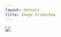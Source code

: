 ```yaml
---
layout: default
title: Image Slideshow
---
```


<!--
A div with an id of 'slideshow' contains five images, the first of which is shown and the others are hidden using a display style of none. Using Javascript, create a simple slideshow that cycles through the images, displaying each image for three seconds at a time, looping back to the first image when the end is reached. You cannot use jQuery or any other library.
-->
<body>
<div id="slideshow">
	<img src="http://placehold.it/300x200&text=foo1.jpg">
	<img src="http://placehold.it/300x200&text=foo2.jpg" style="display: none">
	<img src="http://placehold.it/300x200&text=foo3.jpg" style="display: none">
	<img src="http://placehold.it/300x200&text=foo4.jpg" style="display: none">
	<img src="http://placehold.it/300x200&text=foo5.jpg" style="display: none">
</div>
<script>
var slideshow = document.getElementById('slideshow');
var slides = slideshow.getElementsByTagName('img');
var idx = 0;
function changeSlide() {
	slides[idx].style.display = 'none';
	idx = (idx + 1) % slides.length;
	slides[idx].style.display = 'block';
}
setInterval(changeSlide, 3000);
</script>
</body>

